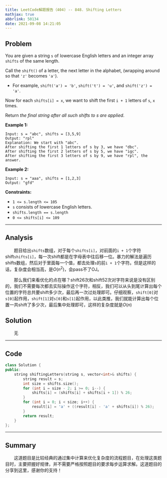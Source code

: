 ```yaml
---
title: LeetCode解题报告（404) -- 848. Shifting Letters
mathjax: true
abbrlink: 50134
date: 2021-09-08 14:21:05
---
```


## Problem

You are given a string `s` of lowercase English letters and an integer array `shifts` of the same length.

Call the `shift()` of a letter, the next letter in the alphabet, (wrapping around so that `'z'` becomes `'a'`).

- For example, `shift('a') = 'b'`, `shift('t') = 'u'`, and `shift('z') = 'a'`.

Now for each `shifts[i] = x`, we want to shift the first `i + 1` letters of `s`, `x` times.

Return *the final string after all such shifts to s are applied*.

<!-- more -->

**Example 1:**

```
Input: s = "abc", shifts = [3,5,9]
Output: "rpl"
Explanation: We start with "abc".
After shifting the first 1 letters of s by 3, we have "dbc".
After shifting the first 2 letters of s by 5, we have "igc".
After shifting the first 3 letters of s by 9, we have "rpl", the answer.
```

**Example 2:**

```
Input: s = "aaa", shifts = [1,2,3]
Output: "gfd"
```

**Constraints:**

- `1 <= s.length <= 105`
- `s` consists of lowercase English letters.
- `shifts.length == s.length`
- `0 <= shifts[i] <= 109`

------

## Analysis

&emsp;&emsp;题目给出`shifts`数组，对于每个`shifts[i]`，对前面的`i + 1`个字符shift`shifts[i]`，每一次shift都是在字母表中往后移一位。暴力的解法是遍历shifts数组，然后对于里面每一个值，都去处理`s`的前`i + 1`个字符。但是这样的话，复杂度会相当高，是$O(n^2)$，会pass不了OJ。

&emsp;&emsp;那么我们来看优化的点在哪？shift26次和shift52次对字符来说是没有区别的，我们不需要每次都去实际操作这个字符，相反，我们可以从头到尾计算出每个位置的字符总共要shift多少次，最后再一次过处理即可。仔细观察，`shift[0]`对`s[0]`起作用，`shift[1]`对`s[0]`和`s[1]`起作用，以此类推，我们就能计算出每个位置一共shift了多少次，最后集中处理即可，这样的复杂度就是$O(n)$

## Solution

&emsp;&emsp;无

------

## Code

```c++
class Solution {
public:
    string shiftingLetters(string s, vector<int>& shifts) {
        string result = s;
        int size = shifts.size();
        for (int i = size - 2; i >= 0; i--) {
            shifts[i] = (shifts[i] + shifts[i + 1]) % 26; 
        }
        for (int i = 0; i < size; i++) {
            result[i] = 'a' + ((result[i] - 'a' + shifts[i]) % 26);
        }
        return result;
    }
};
```

------

## Summary

&emsp;&emsp;这道题目是比较经典的通过集中计算来优化复杂度的流程题目，在处理这类题目时，主要把握好规律，并不需要严格按照题目的要求每步运算求解。这道题目的分享到这里，感谢你的支持！
